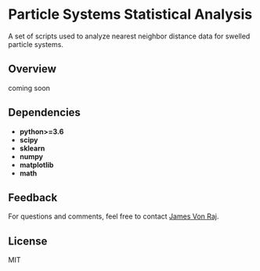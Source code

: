 # Particle Systems Statistical Analysis
A set of scripts used to analyze nearest neighbor distance data for swelled particle systems. 

## Overview
coming soon 
## Dependencies
* **python>=3.6**
* **scipy**
* **sklearn**
* **numpy**
* **matplotlib**
* **math**

## Feedback
For questions and comments, feel free to contact [James Von Raj](mailto:jvraj@calpoly.edu).

## License
MIT
